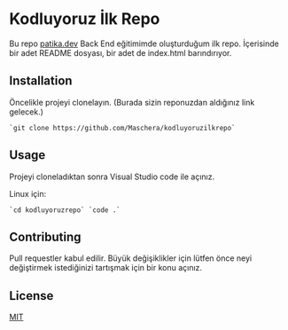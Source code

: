 # Kodluyoruz İlk Repo

Bu repo [patika.dev](https://patika.dev) Back End eğitimimde oluşturduğum ilk repo. İçerisinde bir adet README dosyası, bir adet de index.html barındırıyor.

## Installation

Öncelikle projeyi clonelayın. (Burada sizin reponuzdan aldığınız link gelecek.)

``
`git clone https://github.com/Maschera/kodluyoruzilkrepo`
``

## Usage

Projeyi cloneladıktan sonra Visual Studio code ile açınız.

Linux için:

``
`cd kodluyoruzrepo`
`code .`
``

## Contributing

Pull requestler kabul edilir. Büyük değişiklikler için lütfen önce neyi değiştirmek istediğinizi tartışmak için bir konu açınız.

## License

[MIT](https://choosealicense.com/)
